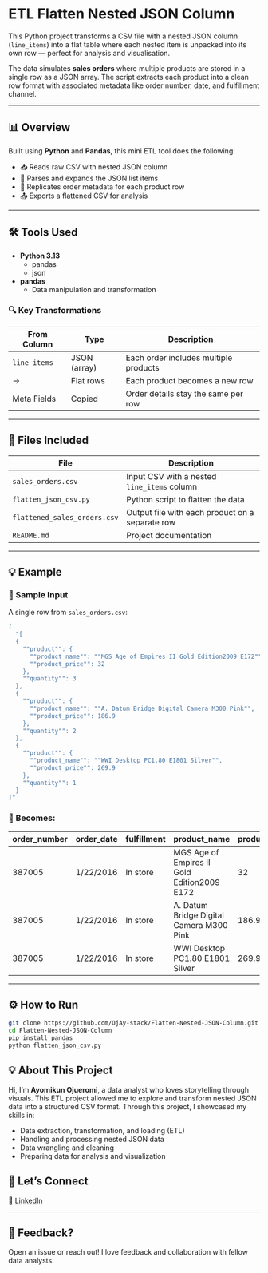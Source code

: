 # ETL Flatten Nested JSON Column

This Python project transforms a CSV file with a nested JSON column (`line_items`) into a flat table where each nested item is unpacked into its own row — perfect for analysis and visualisation.

The data simulates **sales orders** where multiple products are stored in a single row as a JSON array. The script extracts each product into a clean row format with associated metadata like order number, date, and fulfillment channel.

---

## 📊 Overview

Built using **Python** and **Pandas**, this mini ETL tool does the following:

- 📥 Reads raw CSV with nested JSON column
- 🧹 Parses and expands the JSON list items
- 🔄 Replicates order metadata for each product row
- 📤 Exports a flattened CSV for analysis

---
## 🛠️ Tools Used

- **Python 3.13**
  - pandas
  - json
- **pandas**
  - Data manipulation and transformation
    
### 🔍 Key Transformations

| From Column | Type          | Description                            |
|-------------|---------------|----------------------------------------|
| `line_items`| JSON (array)  | Each order includes multiple products  |
| →           | Flat rows     | Each product becomes a new row         |
| Meta Fields | Copied        | Order details stay the same per row    |

---

## 📂 Files Included

| File | Description |
|------|-------------|
| `sales_orders.csv` | Input CSV with a nested `line_items` column |
| `flatten_json_csv.py` | Python script to flatten the data |
| `flattened_sales_orders.csv` | Output file with each product on a separate row |
| `README.md` | Project documentation |

---

## 💡 Example

### 🎯 Sample Input

A single row from `sales_orders.csv`:

```json
[
  "[
  {
    ""product"": {
      ""product_name"": ""MGS Age of Empires II Gold Edition2009 E172"",
      ""product_price"": 32
    },
    ""quantity"": 3
  },
  {
    ""product"": {
      ""product_name"": ""A. Datum Bridge Digital Camera M300 Pink"",
      ""product_price"": 186.9
    },
    ""quantity"": 2
  },
  {
    ""product"": {
      ""product_name"": ""WWI Desktop PC1.80 E1801 Silver"",
      ""product_price"": 269.9
    },
    ""quantity"": 1
  }
]"
```

### 🔄 Becomes:

| order_number | order_date | fulfillment | product_name                    | product_price | quantity |
|--------------|------------|-------------|----------------------------------|---------------|----------|
| 387005       | 1/22/2016  | In store    | MGS Age of Empires II Gold Edition2009 E172 | 32         | 3        |
| 387005       | 1/22/2016  | In store    | A. Datum Bridge Digital Camera M300 Pink | 186.9         | 2        |
| 387005       | 1/22/2016  | In store    | WWI Desktop PC1.80 E1801 Silver | 269.9         | 1        |
---

## ⚙️ How to Run

```bash
git clone https://github.com/OjAy-stack/Flatten-Nested-JSON-Column.git
cd Flatten-Nested-JSON-Column
pip install pandas
python flatten_json_csv.py
```
## 💡 About This Project

Hi, I’m **Ayomikun Ojueromi**, a data analyst who loves storytelling through visuals. This ETL project allowed me to explore and transform nested JSON data into a structured CSV format. Through this project, I showcased my skills in:

- Data extraction, transformation, and loading (ETL)
- Handling and processing nested JSON data
- Data wrangling and cleaning
- Preparing data for analysis and visualization

## 🤝 Let’s Connect

📍 [LinkedIn](https://www.linkedin.com/in/aojueromi)

---

## 💬 Feedback?

Open an issue or reach out! I love feedback and collaboration with fellow data analysts.
